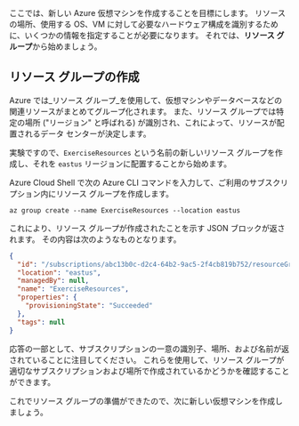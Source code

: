 ここでは、新しい Azure 仮想マシンを作成することを目標にします。 リソースの場所、使用する OS、VM に対して必要なハードウェア構成を識別するために、いくつかの情報を指定することが必要になります。 それでは、**リソース グループ**から始めましょう。

## <a name="create-a-resource-group"></a>リソース グループの作成

Azure では_リソース グループ_を使用して、仮想マシンやデータベースなどの関連リソースがまとめてグループ化されます。 また、リソース グループでは特定の場所 ("リージョン" と呼ばれる) が識別され、これによって、リソースが配置されるデータ センターが決定します。

実験ですので、`ExerciseResources` という名前の新しいリソース グループを作成し、それを `eastus` リージョンに配置することから始めます。

<!-- TODO: replace with free ed-tier -->

Azure Cloud Shell で次の Azure CLI コマンドを入力して、ご利用のサブスクリプション内にリソース グループを作成します。

```azurecli
az group create --name ExerciseResources --location eastus
```

これにより、リソース グループが作成されたことを示す JSON ブロックが返されます。 その内容は次のようなものとなります。

```json
{
  "id": "/subscriptions/abc13b0c-d2c4-64b2-9ac5-2f4cb819b752/resourceGroups/ExerciseResources",
  "location": "eastus",
  "managedBy": null,
  "name": "ExerciseResources",
  "properties": {
    "provisioningState": "Succeeded"
  },
  "tags": null
}
```

応答の一部として、サブスクリプションの一意の識別子、場所、および名前が返されていることに注目してください。 これらを使用して、リソース グループが適切なサブスクリプションおよび場所で作成されているかどうかを確認することができます。

これでリソース グループの準備ができたので、次に新しい仮想マシンを作成しましょう。